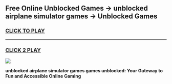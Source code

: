 
## Free Online Unblocked Games → unblocked airplane simulator games → Unblocked Games
<h3>
<a href="https://premium.freeplayer.one?title=unblocked_airplane_simulator_games&ref=21F">CLICK TO PLAY</a></h3>
<hr>

<h3>
<a href="https://premium.freeplayer.one?title=unblocked_airplane_simulator_games&ref=21F">CLICK 2 PLAY</a>
  
</h3>

<a href="https://premium.freeplayer.one?title=unblocked_airplane_simulator_games&ref=21F/"><img src="https://clearcache.store/games.png"></a>


**unblocked airplane simulator games games unblocked: Your Gateway to Fun and Accessible Online Gaming**
